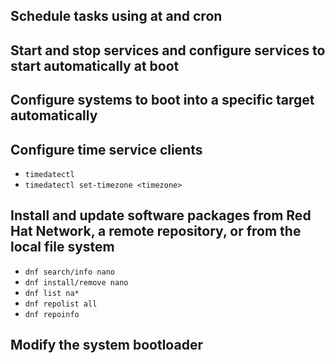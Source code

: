 ## Schedule tasks using at and cron

## Start and stop services and configure services to start automatically at boot

## Configure systems to boot into a specific target automatically

## Configure time service clients
- `timedatectl`
- `timedatectl set-timezone <timezone>`


## Install and update software packages from Red Hat Network, a remote repository, or from the local file system
- `dnf search/info nano`
- `dnf install/remove nano`
- `dnf list na*`
- `dnf repolist all`
- `dnf repoinfo`

## Modify the system bootloader

